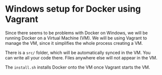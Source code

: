 # Windows setup for Docker using Vagrant
Since there seems to be problems with Docker on Windows, we will be running
Docker on a Virtual Machine (VM). We will be using Vagrant to manage the VM,
since it simplifies the whole process creating a VM.

There is a `src/` folder, which will be automatically synced in the VM. You can
write all your code there. Files anywhere else will not appear in the VM.

The `install.sh` installs Docker onto the VM once Vagrant starts the VM.
